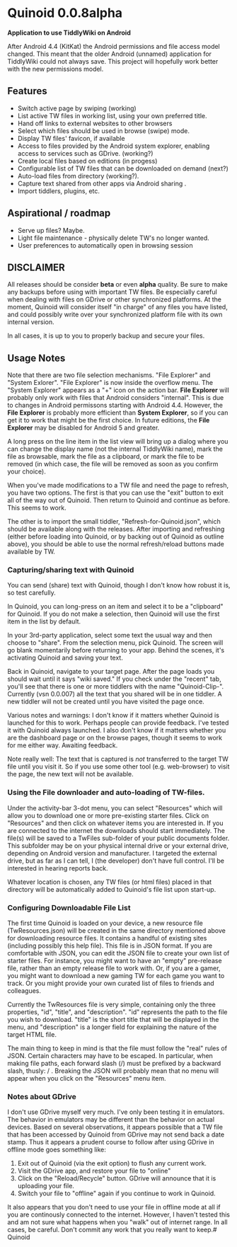 # Quinoid 0.0.8alpha

**Application to use TiddlyWiki on Android**

After Android 4.4 (KitKat) the Android permissions and file access model changed.
 This meant that the older Android  (unnamed) application for
TiddlyWiki could not always save. 
This project will hopefully work better with the new permissions model.

## Features

* Switch active page by swiping (working)
* List active TW files in working list, using your own preferred title.
* Hand off links to external websites to other browsers
* Select which files should be used in browse (swipe) mode.
* Display TW files' favicon, if available
* Access to files provided by the Android system explorer, enabling access to services such as GDrive. (working?)
* Create local files based on editions (in progess)
* Configurable list of TW files that can be downloaded on demand (next?)
* Auto-load files from directory (working?).
* Capture text shared from other apps via Android sharing .
* Import tiddlers, plugins, etc.

## Aspirational / roadmap

* Serve up files? Maybe.
* Light file maintenance - physically delete TW's no longer wanted.
* User preferences to automatically open in browsing session

## DISCLAIMER

All releases should be consider **beta** or even **alpha** quality. Be sure to make any backups before using with important TW files. Be
especially careful when dealing with files on GDrive or other synchronized platforms. At the moment, Quinoid will consider itself
"in charge" of any files you have listed, and could possibly write over your synchronized platform file with its own internal version.

In all cases, it is up to you to properly backup and secure your files.

## Usage Notes

Note that there are two file selection mechanisms. "File Explorer" and "System Exlorer". "File Explorer" is now inside the overflow menu. The "System Explorer" appears as a "+" icon on the action bar. __File Explorer__ will probably only work
with files that Android considers "internal". This is due to changes in Android permissons starting with Android 4.4.
However, the __File Explorer__ is probably more efficient than __System Explorer__, so if you can get it to work that might be the first choice. In future editions,
the __File Explorer__ may be disabled for Android 5 and greater.

A long press on the line item in the list view will bring up a dialog where you can change the display name (not the internal TiddlyWiki name), mark the file as browsable, mark the file as a clipboard, or mark the file to be removed (in which case, the file will be removed as soon as you confirm your choice).

When you've made modifications to a TW file and need the page to refresh, you have two options. The first is that you can use the "exit" button to exit all of the way out of Quinoid. Then return to Quinoid and continue as before. This seems to work.

The other is to import the small tiddler, "Refresh-for-Quinoid.json", which should be available along with the releases. After importing and refreshing (either before loading into Quinoid, or by backing out of Quinoid as outline above), you should be able to use the normal refresh/reload buttons made available by TW.

### Capturing/sharing text with Quinoid

You can send (share) text with Quinoid, though I don't know how robust it is, so test carefully.

In Quinoid, you can long-press on an item and select it to be a "clipboard" for Quinoid. If you do not make a selection, then Quinoid will use the first item in the list by default.

In your 3rd-party application, select some text the usual way and then choose to "share". From the selection menu, pick Quinoid. The screen will go blank momentarily before returning to your app. Behind the scenes, it's activating Quinoid and saving your text.

Back in Quinoid, navigate to your target page. After the page loads you should wait until it says "wiki saved." If you check under the "recent" tab, you'll see that there is one or more tiddlers with the name "Quinoid-Clip-<date-stamp>". Currently (vsn 0.0.007) all the text that you shared will be in one tiddler. A new tiddler will not be created until you have visited the page once.

Various notes and warnings: I don't know if it matters whether Quinoid is launched for this to work. Perhaps people can provide feedback. I've tested it with Quinoid always launched. I also don't know if it matters whether you are the dashboard page or on the browse pages, though it seems to work for me either way. Awaiting feedback.

Note really well: The text that is captured is *not* transferred to the target TW file until you visit it. So if you use some other tool (e.g. web-browser) to visit the page, the new text will not be available.

### Using the File downloader and auto-loading of TW-files.

Under the activity-bar 3-dot menu, you can select "Resources" which will allow you to download one or more pre-existing starter files. Click on "Resources" and then click on whatever items you are interested in. If you are connected to the internet the downloads should start immediately. The file(s) will be saved to a TwFiles sub-folder of your public documents folder. This subfolder may be on your physical internal drive or your external drive, depending on Android version and manufacturer. I targeted the external drive, but as far as I can tell, I (the developer) don't have full control.  I'll be interested in hearing reports back.

Whatever location is chosen, any TW files (or html files) placed in that directory will be automatically added to Quinoid's file list upon start-up.  

### Configuring Downloadable File List

The first time Quinoid is loaded on your device, a new resource file (TwResources.json) will be created in the same directory mentioned above for downloading resource files. It contains a handful of existing sites (including possibly this help file). This file is in JSON format. If you are comfortable with JSON, you can edit the JSON file to create your own list of starter files. For instance, you might want to have an "empty" pre-release file, rather than an empty release file to work with. Or, if you are a gamer, you might want to download a new gaming TW for each game you want to track. Or you might provide your own curated list of files to friends and colleagues.

Currently the TwResources file is very simple, containing only the three properties, "id", "title", and "description". "id" represents the path to the file you wish to download. "title" is the short title that will be displayed in the menu, and "description" is a longer field for explaining the nature of the target HTML file.

The main thing to keep in mind is that the file must follow the "real" rules of JSON. Certain characters may have to be escaped. In particular, when making file paths, each forward slash (/) must be prefixed by a backward slash, thusly: \/ . Breaking the JSON will probably mean that no menu will appear when you click on the "Resources" menu item.

### Notes about GDrive

I don't use GDrive myself very much. I've only been testing it in emulators. The behavior in emulators may be different than the behavior on actual devices. Based on several observations, it appears possible that a TW file that has been accessed by Quinoid from GDrive may not send back a date stamp. Thus it appears a prudent course to follow after using GDrive in offline mode goes something like:

1. Exit out of Quinoid (via the exit option) to flush any current work.
2. Visit the GDrive app, and restore your file to "online" 
3. Click on the "Reload/Recycle" button. GDrive will announce that it is uploading your file.
4. Switch your file to "offline" again if you continue to work in Quinoid.

It also appears that you don't need to use your file in offline mode at all if you are continously connected to the internet. However, I haven't tested this and am not sure what happens when you "walk" out of internet range. In all cases, be careful. Don't commit any work that you really want to keep.# Quinoid

